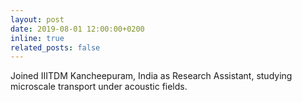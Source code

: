 ```yaml
---
layout: post
date: 2019-08-01 12:00:00+0200
inline: true
related_posts: false
---
```


Joined IIITDM Kancheepuram, India as Research Assistant, studying microscale transport under acoustic fields.   
